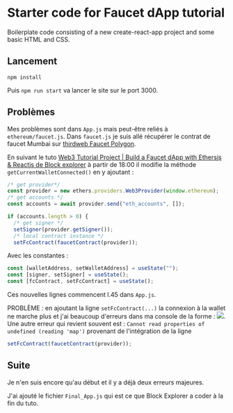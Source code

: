# Starter code for Faucet dApp tutorial

Boilerplate code consisting of a new create-react-app project and some basic HTML and CSS.


## Lancement 

`npm install`

Puis `npm run start` va lancer le site sur le port 3000.

## Problèmes

Mes problèmes sont dans `App.js` mais peut-être reliés à `ethereum/faucet.js`. 
Dans `faucet.js` je suis allé récupérer le contrat de faucet Mumbai sur [thirdweb Faucet Polygon](https://thirdweb.com/mumbai/0x5649dFa98CC3923635E0D20783a4d5db0b491715/sources).

En suivant le tuto [Web3 Tutorial Project | Build a Faucet dApp with Ethersjs & Reactjs de Block explorer](https://www.youtube.com/watch?v=Yecd8UtY8cI) à partir de 18:00 il modifie la méthode `getCurrentWalletConnected()` en y ajoutant : 
```js
/* get provider*/
const provider = new ethers.providers.Web3Provider(window.ethereum);
/* get accounts */
const accounts = await provider.send("eth_accounts", []);

if (accounts.length > 0) {
  /* get signer */
  setSigner(provider.getSigner());
  /* local contract instance */
  setFcContract(faucetContract(provider));
``` 

Avec les constantes :

```js
const [walletAddress, setWalletAddress] = useState("");
const [signer, setSigner] = useState();
const [fcContract, setFcContract] = useState();
```

Ces nouvelles lignes commencent l.45 dans `App.js`.

PROBLÈME : en ajoutant la ligne `setFcContract(...)` la connexion à la wallet ne marche plus et j'ai beaucoup d'erreurs dans ma console de la forme : 
![](screen_errors/Sender_Failed_to_get_initial_state).
Une autre erreur qui revient souvent est : `Cannot read properties of undefined (reading 'map')` provenant de l'intégration de la ligne 
```js   
setFcContract(faucetContract(provider));
```

## Suite

Je n'en suis encore qu'au début et il y a déjà deux erreurs majeures.

J'ai ajouté le fichier `Final_App.js` qui est ce que Block Explorer a coder à la fin du tuto. 
 
